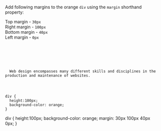 Add following margins to the orange `div` using the `margin` shorthand property:

Top margin - `30px`<br>
Right margin - `100px`<br>
Bottom margin - `40px`<br>
Left margin - `0px`

<codeblock language="css" type="exercise" testMode="fixedInput">
<code>
<panel language="html">
<div>
</div>
<p>
  Web design encompasses many different skills and disciplines in the production and maintenance of websites.
</p>
</panel>
<panel language="css">
div {
  height:100px;
  background-color: orange;
}
</panel>
</code>

<solution>
div {
  height:100px;
  background-color: orange;
  margin: 30px 100px 40px 0px;
}
</solution>
</codeblock>